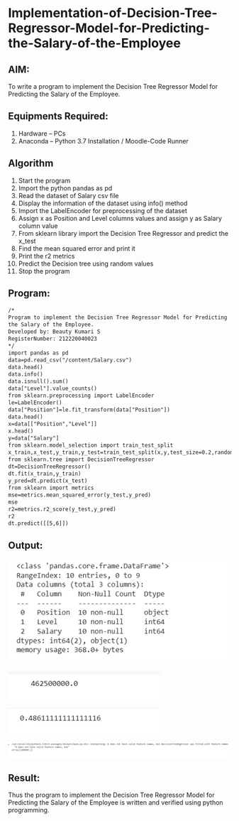 # Implementation-of-Decision-Tree-Regressor-Model-for-Predicting-the-Salary-of-the-Employee

## AIM:
To write a program to implement the Decision Tree Regressor Model for Predicting the Salary of the Employee.

## Equipments Required:
1. Hardware – PCs
2. Anaconda – Python 3.7 Installation / Moodle-Code Runner

## Algorithm
1. Start the program
2. Import the python pandas as pd
3. Read the dataset of Salary csv file
4. Display the information of the dataset using info() method
5. Import the LabelEncoder for preprocessing of the dataset
6. Assign x as Position and Level columns values and assign y as Salary column value
7. From sklearn library import the Decision Tree Regressor and predict the x_test
8. Find the mean squared error and print it
9. Print the r2 metrics
10. Predict the Decision tree using random values
11. Stop the program 

## Program:
```
/*
Program to implement the Decision Tree Regressor Model for Predicting the Salary of the Employee.
Developed by: Beauty Kumari S
RegisterNumber: 212220040023  
*/
import pandas as pd
data=pd.read_csv("/content/Salary.csv")
data.head()
data.info()
data.isnull().sum()
data["Level"].value_counts()
from sklearn.preprocessing import LabelEncoder
le=LabelEncoder()
data["Position"]=le.fit_transform(data["Position"])
data.head()
x=data[["Position","Level"]]
x.head()
y=data["Salary"]
from sklearn.model_selection import train_test_split
x_train,x_test,y_train,y_test=train_test_split(x,y,test_size=0.2,random_state=2)
from sklearn.tree import DecisionTreeRegressor
dt=DecisionTreeRegressor()
dt.fit(x_train,y_train)
y_pred=dt.predict(x_test)
from sklearn import metrics
mse=metrics.mean_squared_error(y_test,y_pred)
mse
r2=metrics.r2_score(y_test,y_pred)
r2
dt.predict([[5,6]])
```

## Output:
![Decision Tree Regressor Model for Predicting the Salary of the Employee](/images/dreg_info.png)

![Decision Tree Regressor Model for Predicting the Salary of the Employee](/images/dreg_mse.png)

![Decision Tree Regressor Model for Predicting the Salary of the Employee](/images/dreg_r2.png)

![Decision Tree Regressor Model for Predicting the Salary of the Employee](/images/dreg_pred.png)


## Result:
Thus the program to implement the Decision Tree Regressor Model for Predicting the Salary of the Employee is written and verified using python programming.
